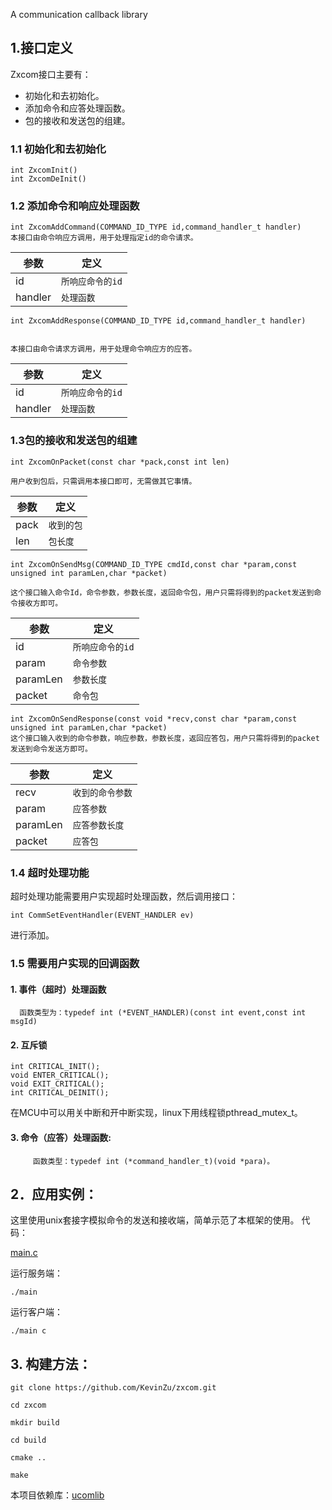 A communication callback library


## 1.接口定义
Zxcom接口主要有：
 * 初始化和去初始化。
 * 添加命令和应答处理函数。
 * 包的接收和发送包的组建。

### 1.1 初始化和去初始化
```
int ZxcomInit()
int ZxcomDeInit()
```
### 1.2 添加命令和响应处理函数
```
int ZxcomAddCommand(COMMAND_ID_TYPE id,command_handler_t handler)
本接口由命令响应方调用，用于处理指定id的命令请求。
```
|    参数   |定义                          |
|----------------|-------------------------------|
| id|`所响应命令的id`            |
| handler          |`处理函数`            |


```
int ZxcomAddResponse(COMMAND_ID_TYPE id,command_handler_t handler)


本接口由命令请求方调用，用于处理命令响应方的应答。
```
|    参数   |定义                          |
|----------------|-------------------------------|
| id|`所响应命令的id`            |
| handler          |`处理函数`            |



### 1.3包的接收和发送包的组建
```
int ZxcomOnPacket(const char *pack,const int len)

用户收到包后，只需调用本接口即可，无需做其它事情。
```
|    参数   |定义                          |
|----------------|-------------------------------|
| pack |`收到的包`            |
| len          |`包长度`            |


```
int ZxcomOnSendMsg(COMMAND_ID_TYPE cmdId,const char *param,const unsigned int paramLen,char *packet)

这个接口输入命令Id，命令参数，参数长度，返回命令包，用户只需将得到的packet发送到命令接收方即可。
```
|    参数   |定义                          |
|----------------|-------------------------------|
|id|`所响应命令的id`            |
|param          |`命令参数`            |
|paramLen          |`参数长度`            |
|packet          |`命令包`            |

```
int ZxcomOnSendResponse(const void *recv,const char *param,const unsigned int paramLen,char *packet)
这个接口输入收到的命令参数，响应参数，参数长度，返回应答包，用户只需将得到的packet发送到命令发送方即可。
```
|    参数   |定义                          |
|----------------|-------------------------------|
| recv|`收到的命令参数`            |
|param          |`应答参数`            |
|paramLen          |`应答参数长度`            |
|packet          |`应答包`            |


### 1.4 超时处理功能
超时处理功能需要用户实现超时处理函数，然后调用接口：
```
int CommSetEventHandler(EVENT_HANDLER ev)
```
进行添加。


### 1.5 需要用户实现的回调函数
#### 1.  事件（超时）处理函数
      函数类型为：typedef int (*EVENT_HANDLER)(const int event,const int msgId)
      
#### 2.  互斥锁
```
int CRITICAL_INIT();
void ENTER_CRITICAL();
void EXIT_CRITICAL();
int CRITICAL_DEINIT();
```
在MCU中可以用关中断和开中断实现，linux下用线程锁pthread_mutex_t。

#### 3. 命令（应答）处理函数:
```
     函数类型：typedef int (*command_handler_t)(void *para)。
```

## 2．应用实例：
这里使用unix套接字模拟命令的发送和接收端，简单示范了本框架的使用。
代码：

[main.c](https://github.com/KevinZu/zxcom/blob/master/main.c)

运行服务端：
```
./main
```
运行客户端：
```
./main c
```

## 3. 构建方法：

```
git clone https://github.com/KevinZu/zxcom.git

cd zxcom

mkdir build

cd build

cmake ..

make
```


本项目依赖库：[ucomlib](https://github.com/smtp-http/ucomlib.git)


